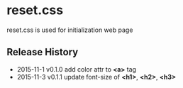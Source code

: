 # reset.css
reset.css is used for initialization web page

## Release History
* 2015-11-1 v0.1.0 add color attr to **\<a\>** tag
* 2015-11-3 v0.1.1 update font-size of **\<h1\>**, **\<h2\>**, **\<h3\>**

